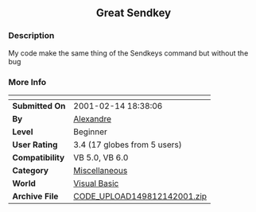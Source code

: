 ﻿<div align="center">

## Great Sendkey


</div>

### Description

My code make the same thing of the Sendkeys command but without the bug
 
### More Info
 


<span>             |<span>
---                |---
**Submitted On**   |2001-02-14 18:38:06
**By**             |[Alexandre](https://github.com/Planet-Source-Code/PSCIndex/blob/master/ByAuthor/alexandre.md)
**Level**          |Beginner
**User Rating**    |3.4 (17 globes from 5 users)
**Compatibility**  |VB 5\.0, VB 6\.0
**Category**       |[Miscellaneous](https://github.com/Planet-Source-Code/PSCIndex/blob/master/ByCategory/miscellaneous__1-1.md)
**World**          |[Visual Basic](https://github.com/Planet-Source-Code/PSCIndex/blob/master/ByWorld/visual-basic.md)
**Archive File**   |[CODE\_UPLOAD149812142001\.zip](https://github.com/Planet-Source-Code/alexandre-great-sendkey__1-21020/archive/master.zip)








